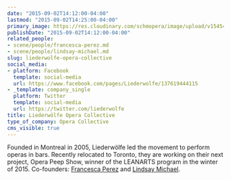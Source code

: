 ```yaml
---
date: "2015-09-02T14:12:00-04:00"
lastmod: "2015-09-02T14:25:00-04:00"
primary_image: https://res.cloudinary.com/schmopera/image/upload/v1545409169/media/webhook-uploads/1441217312228/rLiSMCEm.jpg.jpg
publishDate: "2015-09-02T14:12:00-04:00"
related_people:
- scene/people/francesca-perez.md
- scene/people/lindsay-michael.md
slug: liederwolfe-opera-collective
social_media:
- platform: Facebook
  template: social-media
  url: https://www.facebook.com/pages/Liederwolfe/137619444115
- _template: company_single
  platform: Twitter
  template: social-media
  url: https://twitter.com/liederwolfe
title: Liederwölfe Opera Collective
type_of_company: Opera Collective
cms_visible: true
---
```


Founded in Montreal in 2005, Liederwölfe led the movement to perform operas in bars. Recently relocated to Toronto, they are working on their next project, Opera Peep Show, winner of the LEANARTS program in the winter of 2015. Co-founders: [Francesca Perez](/scene/people/francesca-perez/) and [Lindsay Michael](/scene/people/linsday-michael/).

